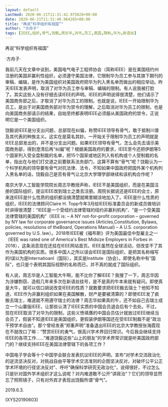 ```yaml
---
layout: default
Lastmod: 2020-06-21T11:31:42.975828+00:00
date: 2020-06-21T11:31:40.964285+00:00
title: "再说“科学组织有祖国”"
author: "方舟子"
tags: [IEEE,组织,骨气,饶毅,周志华,对华,员工,美国,限制,华为,新语丝]
---
```


再说“科学组织有祖国”

·方舟子·

我前几天在文章中谈到，美国电气电子工程师协会（简称IEEE）是在美国纽约州注册的美国非赢利性组织，必须遵守美国法律，它限制华为员工参与其旗下期刊的审稿、编辑，是作为美国组织对美国政府把华为列入黑名单而做出的相应举动。昨天IEEE发表声明，取消了对华为员工参与审稿、编辑的限制。有人说我被打脸了。其实这些人没有仔细去读IEEE的声明。IEEE的声明说得很清楚，他们请示了美国商务部之后，才取消了对华为员工的限制。也就是说，IEEE一开始限制华为员工，是出于对美国商务部对华为禁令的理解，之后取消对华为员工的限制，也是向美国商务部请示的结果，自始至终都表明IEEE必须服从美国政府的禁令，正说明它是一个美国组织。

饶毅说IEEE是分支出问题，总部现在纠偏，称赞IEEE领导有骨气，敢于抵制川普及其代表的种族主义。这实在是莫名其妙。一开始关于限制华为员工的声明就是IEEE总部发出的，并不是分支出问题。如果IEEE领导有骨气，怎么会先去请示美国商务部，得到澄清后再“纠偏”呢？根据美国政府的要求，IEEE至今还把伊朗等5个国家列入受全盘制裁的名单，把15个国家或地区列入有机构或个人受制裁的名单，指出在与他们打交道之前要联系法务部门，这算不算有“骨气”呢？饶毅认为一个科学机构的领导要有骨气对抗法律、法令，不知如果中国政府把国外某个机构列入黑名单的话，饶毅自己是否有骨气让北京大学理学部继续和该机构合作呢？

南京大学人工智能学院院长周志华教授声称，IEEE不是美国组织，而是在美国注册的国际组织，提议IEEE改到瑞士之类去注册。周院长据说还是IEEE的会士，原来连IEEE是什么性质的组织都没搞清楚就稀里糊涂地加入了。IEEE是什么性质的组织，IEEE的法律顾问Claire H. Topp今年3月给IEEE标准委员会的新成员做培训时讲得很清楚：“IEEE是一个受纽约法律管辖的纽约非赢利机构”、“是一个受美国法律管辖的美国机构”（IEEE is: – A NY not-for-profit corporation – governed by NY law for corporate governance issues (Articles,Constitution, Bylaws, policies, resolutions of theBoard, Operations Manual) – A U.S. corporation governed by U.S. law）。2018年IEEE被《福布斯》评为美国最佳中型雇主之一（IEEE was rated one of America's Best Midsize Employers in Forbes in 2018），这条消息现在还挂在IEEE网站首页。IEEE虽然在全球活动，但改变不了其作为美国机构的实质。很多中国人之所以误会IEEE是国际组织，是把其名称缩写的I误以为是Internatioanl（国际），其实是Institute（协会）。即使名称中有“国际”，也只是个表明其国际视野的名称而已，并不真的就成了国际组织。

有人说，周志华是人工智能大牛啊，能不比你了解IEEE？我搜了一下，周志华因为涉嫌剽窃、造假几年来多次在新语丝挂号，是不是真的牛本来就有疑问。即使真是大牛，就可以信口胡说改变IEEE的性质？就敢要求把IEEE搬去瑞士？他知不知道，IEEE作为非赢利组织如果在美国解散，财产是要被清算的？即使IEEE发了疯搬去瑞士，难道就不用遵守瑞士的法律？周志华如果真的牛，还不如自己去瑞士成立一个山寨版IEEE，让那些认清了IEEE实质的中国会员退会后有个去处。不过，现在IEEE取消了对华为的限制，这些义愤填膺的中国会员估计就放过IEEE继续当会员了，假装不知道IEEE是美国组织，更假装伊朗等国还在受IEEE制裁不是“政治干预学术自由”。那个曾经发表“郑重声明”准备退出IEEE的北京大学教授张海霞现在不就改口了嘛：“赞赏IEEE的勇气，很高兴学术界回归常识。今后我会继续支持IEEE的各项工作……”难道饶毅这些“山上的朋友”的学术界常识就是听美国政府部门的？继续支持IEEE在美国法律管辖下的各项工作？

中国电子学会等十个中国学会联合发表抗议IEEE的声明，宣布“对学术交流政治化的逆流坚决反对，对挑战自由平等学术交流准则的企图坚决反对，对破坏公平公正学术环境的行径坚决反对”、呼吁“确保科学研究无政治化”，说得很好，不过怎么只是针对国外学术组织才这么说呢？对内难道敢不公开“讲政治”？它们的领导显然忘了照照镜子，只有对外宾才表现出饶毅所谓“骨气”。

2019.6.3.

(XYS20190603)

